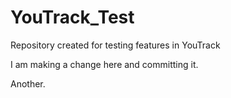# YouTrack_Test
Repository created for testing features in YouTrack

I am making a change here and committing it.

Another.
